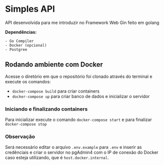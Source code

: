 # Simples API

API desenvolvida para me introduzir no Framework Web Gin feito em golang

**Dependências:** 
```
- Go Compiler
- Docker (opcional)
- Postgree
```    

## Rodando ambiente com Docker

Acesse o diretório em que o repositório foi clonado através do terminal e
execute os comandos:
 - `docker-compose build` para criar containers 
 - `docker-compose up` para criar banco de dados e inicializar o servidor

### Iniciando e finalizando containers
Para inicializar execute o comando `docker-compose start` e
para finalizar `docker-compose stop`

### Observação

Será necessário editar o arquivo `.env.example` para `.env` e inserir as credênciais
e criar o servidor no pgAdmin4 com o IP de conexão do Docker caso esteja utilizando, que é `host.docker.internal`.